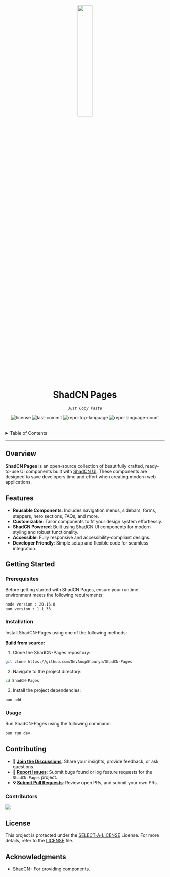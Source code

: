 <p align="center">
    <img src="https://img.icons8.com/external-tal-revivo-duo-tal-revivo/100/external-markdown-a-lightweight-markup-language-with-plain-text-formatting-syntax-logo-duo-tal-revivo.png" align="center" width="30%">
</p>
<p align="center"><h1 align="center">ShadCN Pages</h1></p>
<p align="center">
    <em><code>Just Copy Paste</code></em>
</p>
<p align="center">
    <img src="https://img.shields.io/github/license/DevAnupShourya/ShadCN-Pages?style=default&logo=opensourceinitiative&logoColor=white&color=0080ff" alt="license">
    <img src="https://img.shields.io/github/last-commit/DevAnupShourya/ShadCN-Pages?style=default&logo=git&logoColor=white&color=0080ff" alt="last-commit">
    <img src="https://img.shields.io/github/languages/top/DevAnupShourya/ShadCN-Pages?style=default&color=0080ff" alt="repo-top-language">
    <img src="https://img.shields.io/github/languages/count/DevAnupShourya/ShadCN-Pages?style=default&color=0080ff" alt="repo-language-count">
</p>
<br>

<details><summary>Table of Contents</summary>

- [ Overview](#-overview)
- [ Features](#-features)
- [ Project Structure](#-project-structure)
  - [ Project Index](#-project-index)
- [ Getting Started](#-getting-started)
  - [ Prerequisites](#-prerequisites)
  - [ Installation](#-installation)
  - [ Usage](#-usage)
  - [ Testing](#-testing)
- [ Project Roadmap](#-project-roadmap)
- [ Contributing](#-contributing)
- [ License](#-license)
- [ Acknowledgments](#-acknowledgments)

</details>
<hr>

## Overview

**ShadCN Pages** is an open-source collection of beautifully crafted, ready-to-use UI components built with [ShadCN UI](https://shadcn.dev). These components are designed to save developers time and effort when creating modern web applications.

## Features

- **Reusable Components**: Includes navigation menus, sidebars, forms, steppers, hero sections, FAQs, and more.
- **Customizable**: Tailor components to fit your design system effortlessly.
- **ShadCN Powered**: Built using ShadCN UI components for modern styling and robust functionality.
- **Accessible**: Fully responsive and accessibility-compliant designs.
- **Developer Friendly**: Simple setup and flexible code for seamless integration.

## Getting Started

### Prerequisites

Before getting started with ShadCN Pages, ensure your runtime environment meets the following requirements:

```
node version : 20.16.0
bun version : 1.1.33
```

### Installation

Install ShadCN-Pages using one of the following methods:

**Build from source:**

1. Clone the ShadCN-Pages repository:

```sh
git clone https://github.com/DevAnupShourya/ShadCN-Pages
```

2. Navigate to the project directory:

```sh
cd ShadCN-Pages
```

3. Install the project dependencies:

```sh
bun add
```

### Usage

Run ShadCN-Pages using the following command:

```sh
bun run dev
```

## Contributing

- **💬 [Join the Discussions](https://github.com/DevAnupShourya/ShadCN-Pages/discussions)**: Share your insights, provide feedback, or ask questions.
- **🐛 [Report Issues](https://github.com/DevAnupShourya/ShadCN-Pages/issues)**: Submit bugs found or log feature requests for the `ShadCN-Pages` project.
- **💡 [Submit Pull Requests](https://github.com/DevAnupShourya/ShadCN-Pages/issues)**: Review open PRs, and submit your own PRs.

### Contributors

<a href="https://github.com{/DevAnupShourya/ShadCN-Pages/}graphs/contributors">
    <img src="https://contrib.rocks/image?repo=DevAnupShourya/ShadCN-Pages">
</a>

## License

This project is protected under the [SELECT-A-LICENSE](https://choosealicense.com/licenses) License. For more details, refer to the [LICENSE](https://choosealicense.com/licenses/) file.

## Acknowledgments

- [ShadCN](https://ui.shadcn.com/) : For providing components.

